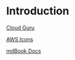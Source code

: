# Introduction

[Cloud Guru](https://learn.acloud.guru/course/aws-certified-developer-associate/dashboard)

[AWS Icons](https://awsicons.dev/)

[mdBook Docs](https://rust-lang.github.io/mdBook/index.html)
